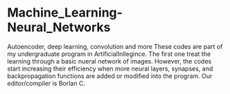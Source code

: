 # Machine_Learning-Neural_Networks
Autoencoder, deep learning, convolution and more
These codes are part of my undergraduate program in ArtificialInllegince. The first one 
treat the learning through a basic nueral network of images. However, the codes start
increasing their efficiency when more neural layers, synapses, and backpropagation functions
are added or modified into the program.
Our editor/compiler is Borlan C.
